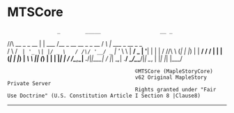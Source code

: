# MTSCore

                    _        _____                   __ _                    
  /\/\   __ _ _ __ | | ___  /__   \_ __ __ _ _ __   / _\ |_ ___  _ __ _   _  
 /    \ / _` | '_ \| |/ _ \   / /\/ '__/ _` | '_ \  \ \| __/ _ \| '__| | | | 
/ /\/\ \ (_| | |_) | |  __/  / /  | | | (_| | |_) | _\ \ || (_) | |  | |_| | 
\/    \/\__,_| .__/|_|\___|  \/   |_|  \__,_| .__/  \__/\__\___/|_|   \__, | 
             |_|                            |_|                       |___/  
                                                                             
                                             ©MTSCore (MapleStoryCore)
                                             v62 Original MapleStory Private Server 
                                             Rights granted under "Fair Use Doctrine" (U.S. Constitution Article I Section 8 |Clause8)
__________________________________________________________________________________________________                                                          
                                                          
                                                                             
                                                                             
